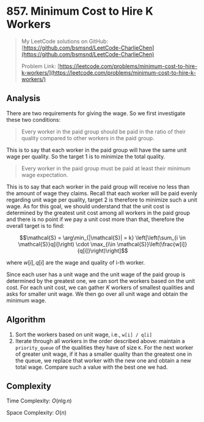 # 857. Minimum Cost to Hire K Workers

> My LeetCode solutions on GitHub: [https://github.com/bsmsnd/LeetCode-CharlieChen](https://github.com/bsmsnd/LeetCode-CharlieChen)
>
> Problem Link:
> [https://leetcode.com/problems/minimum-cost-to-hire-k-workers/](https://leetcode.com/problems/minimum-cost-to-hire-k-workers/)

## Analysis

There are two requirements for giving the wage. So we first investigate these two conditions:

> Every worker in the paid group should be paid in the ratio of their quality compared to other workers in the paid group.

This is to say that each worker in the paid group will have the same unit wage per quality. So the target 1 is to minimize the total quality.

> Every worker in the paid group must be paid at least their minimum wage expectation.

This is to say that each worker in the paid group will receive no less than the amount of wage they claims. Recall that each worker will be paid evenly regarding unit wage per quality, target 2 is therefore to minimize such a unit wage. As for this goal, we should understand that the unit cost is determined by the greatest unit cost among all workers in the paid group and there is no point if we pay a unit cost more than that, therefore the overall target is to find:

$$\mathcal{S} = \arg\min_{|\mathcal{S}| = k} \left[\left(\sum_{i \in \mathcal{S}}q[i]\right) \cdot \max_{i\in \mathcal{S}}\left(\frac{w[i]}{q[i]}\right)\right]$$

where $w[i], q[i]$ are the wage and quality of i-th worker.

Since each user has a unit wage and the unit wage of the paid group is determined by the greatest one, we can sort the workers based on the unit cost. For each unit cost, we can gather $K$ workers of smallest qualities and asks for smaller unit wage. We then go over all unit wage and obtain the minimum wage.

## Algorithm

1. Sort the workers based on unit wage, i.e., `w[i] / q[i]`
2. Iterate through all workers in the order described above: maintain a `priority_queue` of the qualities they have of size `K`. For the next worker of greater unit wage, if it has a smaller quality than the greatest one in the queue, we replace that worker with the new one and obtain a new total wage. Compare such a value with the best one we had.

## Complexity
Time Complexity: $O(n\lg n)$

Space Complexity: $O(n)$